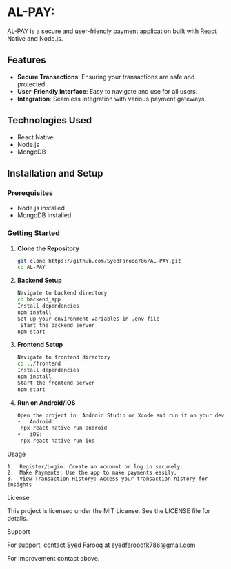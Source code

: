 # AL-PAY:

AL-PAY is a secure and user-friendly payment application built with React Native and Node.js.

## Features

- **Secure Transactions**: Ensuring your transactions are safe and protected.
- **User-Friendly Interface**: Easy to navigate and use for all users.
- **Integration**: Seamless integration with various payment gateways.

## Technologies Used

- React Native
- Node.js
- MongoDB

## Installation and Setup

### Prerequisites

- Node.js installed
- MongoDB installed

### Getting Started

1. **Clone the Repository**

   ```bash
   git clone https://github.com/SyedFarooq786/AL-PAY.git
   cd AL-PAY

2. **Backend Setup**
    ```bash
    Navigate to backend directory
    cd backend_app
    Install dependencies
    npm install
    Set up your environment variables in .env file
     Start the backend server
    npm start

3.	**Frontend Setup**
    ```bash
    Navigate to frontend directory
    cd ../frontend
    Install dependencies
    npm install
    Start the frontend server
    npm start

4.  **Run on Android/iOS**
    ```bash
    Open the project in  Android Studio or Xcode and run it on your device or emulator.
	•	Android:
     npx react-native run-android
	•	iOS:
     npx react-native run-ios

Usage

	1.	Register/Login: Create an account or log in securely.
	2.	Make Payments: Use the app to make payments easily.
	3.	View Transaction History: Access your transaction history for insights

License

This project is licensed under the MIT License. See the LICENSE file for details.

Support

For support, contact Syed Farooq at syedfarooqfk786@gmail.com

For Improvement contact above.
